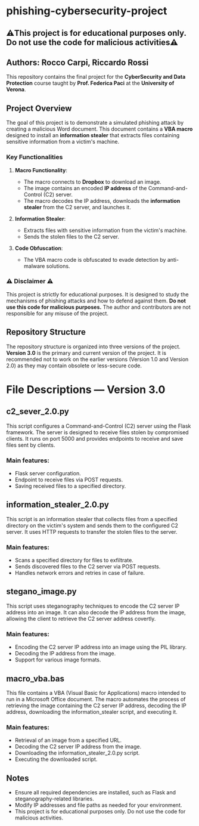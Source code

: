 # phishing-cybersecurity-project

## ⚠️This project is for educational purposes only. Do not use the code for malicious activities⚠️

## Authors: Rocco Carpi, Riccardo Rossi

This repository contains the final project for the **CyberSecurity and Data Protection** course taught by **Prof. Federica Paci** at the **University of Verona**.

## Project Overview

The goal of this project is to demonstrate a simulated phishing attack by creating a malicious Word document. This document contains a **VBA macro** designed to install an **information stealer** that extracts files containing sensitive information from a victim's machine.

### Key Functionalities

1. **Macro Functionality**:

   * The macro connects to **Dropbox** to download an image.
   * The image contains an encoded **IP address** of the Command-and-Control (C2) server.
   * The macro decodes the IP address, downloads the **information stealer** from the C2 server, and launches it.
2. **Information Stealer**:

   * Extracts files with sensitive information from the victim's machine.
   * Sends the stolen files to the C2 server.
3. **Code Obfuscation**:

   * The VBA macro code is obfuscated to evade detection by anti-malware solutions.

### ⚠️ Disclaimer ⚠️

This project is strictly for educational purposes. It is designed to study the mechanisms of phishing attacks and how to defend against them. **Do not use this code for malicious purposes.** The author and contributors are not responsible for any misuse of the project.

## Repository Structure

The repository structure is organized into three versions of the project. **Version 3.0** is the primary and current version of the project. It is recommended not to work on the earlier versions (Version 1.0 and Version 2.0) as they may contain obsolete or less-secure code.

# File Descriptions — Version 3.0

## c2_sever_2.0.py

This script configures a Command-and-Control (C2) server using the Flask framework. The server is designed to receive files stolen by compromised clients. It runs on port 5000 and provides endpoints to receive and save files sent by clients.

### Main features:

* Flask server configuration.
* Endpoint to receive files via POST requests.
* Saving received files to a specified directory.

## information_stealer_2.0.py

This script is an information stealer that collects files from a specified directory on the victim's system and sends them to the configured C2 server. It uses HTTP requests to transfer the stolen files to the server.

### Main features:

* Scans a specified directory for files to exfiltrate.
* Sends discovered files to the C2 server via POST requests.
* Handles network errors and retries in case of failure.

## stegano_image.py

This script uses steganography techniques to encode the C2 server IP address into an image. It can also decode the IP address from the image, allowing the client to retrieve the C2 server address covertly.

### Main features:

* Encoding the C2 server IP address into an image using the PIL library.
* Decoding the IP address from the image.
* Support for various image formats.

## macro_vba.bas

This file contains a VBA (Visual Basic for Applications) macro intended to run in a Microsoft Office document. The macro automates the process of retrieving the image containing the C2 server IP address, decoding the IP address, downloading the information_stealer script, and executing it.

### Main features:

* Retrieval of an image from a specified URL.
* Decoding the C2 server IP address from the image.
* Downloading the information_stealer_2.0.py script.
* Executing the downloaded script.

## Notes

* Ensure all required dependencies are installed, such as Flask and steganography-related libraries.
* Modify IP addresses and file paths as needed for your environment.
* This project is for educational purposes only. Do not use the code for malicious activities.

